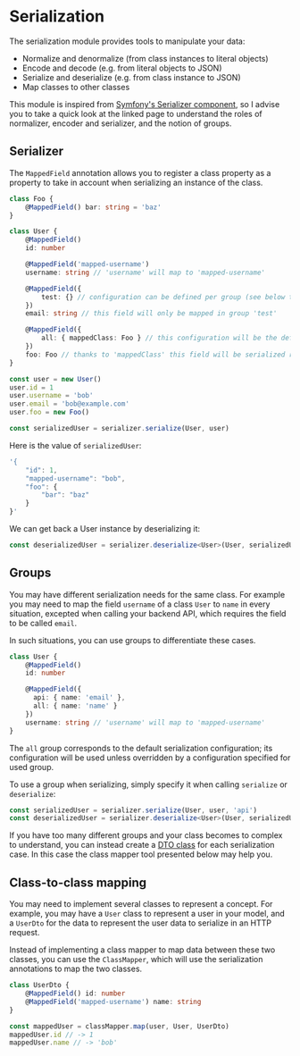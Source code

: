# Serialization

The serialization module provides tools to manipulate your data:

- Normalize and denormalize (from class instances to literal objects)
- Encode and decode (e.g. from literal objects to JSON)
- Serialize and deserialize (e.g. from class instance to JSON)
- Map classes to other classes

This module is inspired from [Symfony's Serializer component](http://symfony.com/doc/current/components/serializer.html), so I advise you to take a quick look at the linked page to understand the roles of normalizer, encoder and serializer, and the notion of groups.

## Serializer

The `MappedField` annotation allows you to register a class property as a property to take in account when serializing an instance of the class.

```ts
class Foo {
    @MappedField() bar: string = 'baz'
}

class User {
    @MappedField()
    id: number

    @MappedField('mapped-username')
    username: string // 'username' will map to 'mapped-username'

    @MappedField({
        test: {} // configuration can be defined per group (see below the explanation for groups)
    })
    email: string // this field will only be mapped in group 'test'

    @MappedField({
        all: { mappedClass: Foo } // this configuration will be the default configuration (applied whatever the group)
    })
    foo: Foo // thanks to 'mappedClass' this field will be serialized recursively
}

const user = new User()
user.id = 1
user.username = 'bob'
user.email = 'bob@example.com'
user.foo = new Foo()

const serializedUser = serializer.serialize(User, user)
```

Here is the value of `serializedUser`:

```ts
'{
    "id": 1,
    "mapped-username": "bob",
    "foo": {
        "bar": "baz"
    }
}'
```

We can get back a User instance by deserializing it:

```ts
const deserializedUser = serializer.deserialize<User>(User, serializedUser)
```

## Groups

You may have different serialization needs for the same class.
For example you may need to map the field `username` of a class `User` to `name` in every situation, excepted when calling your backend API, which requires the field to be called `email`.

In such situations, you can use groups to differentiate these cases.

```ts
class User {
    @MappedField()
    id: number

    @MappedField({
      api: { name: 'email' },
      all: { name: 'name' }
    })
    username: string // 'username' will map to 'mapped-username'
}
```

The `all` group corresponds to the default serialization configuration; its configuration will be used unless overridden by a configuration specified for used group.

To use a group when serializing, simply specify it when calling `serialize` or `deserialize`:

```ts
const serializedUser = serializer.serialize(User, user, 'api')
const deserializedUser = serializer.deserialize<User>(User, serializedUser, 'api')
```

If you have too many different groups and your class becomes to complex to understand, you can instead create a [DTO class](https://en.wikipedia.org/wiki/Data_transfer_object) for each serialization case.
In this case the class mapper tool presented below may help you.

## Class-to-class mapping

You may need to implement several classes to represent a concept.
For example, you may have a `User` class to represent a user in your model, and a `UserDto` for the data to represent the user data to serialize in an HTTP request.

Instead of implementing a class mapper to map data between these two classes, you can use the `ClassMapper`, which will use the serialization annotations to map the two classes.

```ts
class UserDto {
    @MappedField() id: number
    @MappedField('mapped-username') name: string
}

const mappedUser = classMapper.map(user, User, UserDto)
mappedUser.id // -> 1
mappedUser.name // -> 'bob'
```
